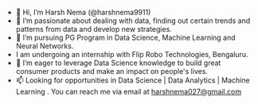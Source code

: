 - 👋 Hi, I’m Harsh Nema (@harshnema9911)
- 👀 I’m passionate about dealing with data, finding out certain trends and patterns from data and develop new strategies.
- 🌱 I’m pursuing PG Program in Data Science, Machine Learning and Neural Networks.
-  I am undergoing an internship with Flip Robo Technologies, Bengaluru.
- 💞️ I’m eager to leverage Data Science knowledge to build great consumer products and make an impact on people's lives.
- 📫 Looking for opportunities in Data Science | Data Analytics | Machine Learning . You can reach me via email at harshnema027@gmail.com 

<!---
harshnema9911/harshnema9911 is a ✨ special ✨ repository because its `README.md` (this file) appears on your GitHub profile.
You can click the Preview link to take a look at your changes.
--->
